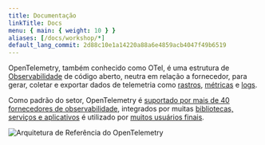 ```yaml
---
title: Documentação
linkTitle: Docs
menu: { main: { weight: 10 } }
aliases: [/docs/workshop/*]
default_lang_commit: 2d88c10e1a14220a88a6e4859acb4047f49b6519
---
```


OpenTelemetry, também conhecido como OTel, é uma estrutura de
[Observabilidade](concepts/observability-primer/#what-is-observability) de código aberto,
neutra em relação a fornecedor, para gerar, coletar e exportar dados de telemetria
como [rastros](concepts/signals/traces/), [métricas](concepts/signals/metrics/) e
[logs](concepts/signals/logs/).

Como padrão do setor, OpenTelemetry é [suportado por mais de 40 fornecedores de observabilidade](/ecosystem/vendors/),
integrados por muitas [bibliotecas, serviços e aplicativos](/ecosystem/integrations/)
é utilizado por [muitos usuários finais](/ecosystem/adopters/).

![Arquitetura de Referência do OpenTelemetry](/img/otel-diagram.svg)
